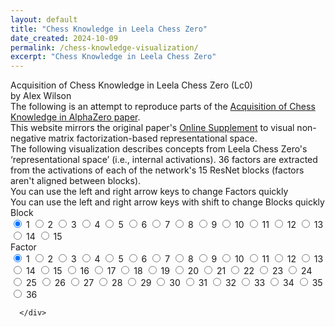 ```yaml
---
layout: default
title: "Chess Knowledge in Leela Chess Zero"
date_created: 2024-10-09
permalink: /chess-knowledge-visualization/
excerpt: "Chess Knowledge in Leela Chess Zero"
---
```


<html lang="en">
<head>
<meta charset="UTF-8">
<meta name="viewport" content="width=device-width, initial-scale=1.0">
<title>Webp Image Viewer</title>
<!-- <link rel="stylesheet" href="lc0/style.css"> -->
<!-- <link rel="stylesheet" href="{{ 'lc0/style.css' | relative_url }}"> -->
<link rel="stylesheet" href="{{ '/assets/lc0/style.css' | relative_url }}">


</head>
<body>
    <div class="title">Acquisition of Chess Knowledge in Leela Chess Zero (Lc0)</div>
    <div>by Alex Wilson</div>
    <div>The following is an attempt to reproduce parts of the <a href="https://arxiv.org/abs/2111.09259">Acquisition of Chess Knowledge in AlphaZero paper</a>.</div>
    <div>This website mirrors the original paper's <a href="https://storage.googleapis.com/uncertainty-over-space/alphachess/index.html?block=0&factor=0">Online Supplement</a> to visual non-negative matrix factorization-based representational space.</div>
    <div>The following visualization describes concepts from Leela Chess Zero's ‘representational space’ (i.e., internal activations). 36 factors are extracted from the activations of each of the network's 15 ResNet blocks (factors aren't aligned between blocks).</div>
    <div>You can use the left and right arrow keys to change Factors quickly</div>
    <div>You can use the left and right arrow keys with shift to change Blocks quickly</div>
    <div class="selection-form">
      <!-- Block Selector -->
      <div class="grid">
        <div class="title">Block</div>
        <input type="radio" id="block1" name="block" value="1" class="grid-item" checked>
        <label for="block1" class="grid-label">1</label>
        <input type="radio" id="block2" name="block" value="2" class="grid-item">
        <label for="block2" class="grid-label">2</label>
        <input type="radio" id="block3" name="block" value="3" class="grid-item">
        <label for="block3" class="grid-label">3</label>
        <input type="radio" id="block4" name="block" value="4" class="grid-item">
        <label for="block4" class="grid-label">4</label>
        <input type="radio" id="block5" name="block" value="5" class="grid-item">
        <label for="block5" class="grid-label">5</label>
        <input type="radio" id="block6" name="block" value="6" class="grid-item">
        <label for="block6" class="grid-label">6</label>
        <input type="radio" id="block7" name="block" value="7" class="grid-item">
        <label for="block7" class="grid-label">7</label>
        <input type="radio" id="block8" name="block" value="8" class="grid-item">
        <label for="block8" class="grid-label">8</label>
        <input type="radio" id="block9" name="block" value="9" class="grid-item">
        <label for="block9" class="grid-label">9</label>
        <input type="radio" id="block10" name="block" value="10" class="grid-item">
        <label for="block10" class="grid-label">10</label>
        <input type="radio" id="block11" name="block" value="11" class="grid-item">
        <label for="block11" class="grid-label">11</label>
        <input type="radio" id="block12" name="block" value="12" class="grid-item">
        <label for="block12" class="grid-label">12</label>
        <input type="radio" id="block13" name="block" value="13" class="grid-item">
        <label for="block13" class="grid-label">13</label>
        <input type="radio" id="block14" name="block" value="14" class="grid-item">
        <label for="block14" class="grid-label">14</label>
        <input type="radio" id="block15" name="block" value="15" class="grid-item">
        <label for="block15" class="grid-label">15</label>
      </div>
        <!-- Factor Selector -->
        <div class="grid">
          <div class="title">Factor</div>
          <input type="radio" id="factor1" name="factor" value="1" class="grid-item" checked>
          <label for="factor1" class="grid-label">1</label>
          <input type="radio" id="factor2" name="factor" value="2" class="grid-item">
          <label for="factor2" class="grid-label">2</label>
          <input type="radio" id="factor3" name="factor" value="3" class="grid-item">
          <label for="factor3" class="grid-label">3</label>
          <input type="radio" id="factor4" name="factor" value="4" class="grid-item">
          <label for="factor4" class="grid-label">4</label>
          <input type="radio" id="factor5" name="factor" value="5" class="grid-item">
          <label for="factor5" class="grid-label">5</label>
          <input type="radio" id="factor6" name="factor" value="6" class="grid-item">
          <label for="factor6" class="grid-label">6</label>
          <input type="radio" id="factor7" name="factor" value="7" class="grid-item">
          <label for="factor7" class="grid-label">7</label>
          <input type="radio" id="factor8" name="factor" value="8" class="grid-item">
          <label for="factor8" class="grid-label">8</label>
          <input type="radio" id="factor9" name="factor" value="9" class="grid-item">
          <label for="factor9" class="grid-label">9</label>
          <input type="radio" id="factor10" name="factor" value="10" class="grid-item">
          <label for="factor10" class="grid-label">10</label>
          <input type="radio" id="factor11" name="factor" value="11" class="grid-item">
          <label for="factor11" class="grid-label">11</label>
          <input type="radio" id="factor12" name="factor" value="12" class="grid-item">
          <label for="factor12" class="grid-label">12</label>
          <input type="radio" id="factor13" name="factor" value="13" class="grid-item">
          <label for="factor13" class="grid-label">13</label>
          <input type="radio" id="factor14" name="factor" value="14" class="grid-item">
          <label for="factor14" class="grid-label">14</label>
          <input type="radio" id="factor15" name="factor" value="15" class="grid-item">
          <label for="factor15" class="grid-label">15</label>
          <input type="radio" id="factor16" name="factor" value="16" class="grid-item">
          <label for="factor16" class="grid-label">16</label>
          <input type="radio" id="factor17" name="factor" value="17" class="grid-item">
          <label for="factor17" class="grid-label">17</label>
          <input type="radio" id="factor18" name="factor" value="18" class="grid-item">
          <label for="factor18" class="grid-label">18</label>
          <input type="radio" id="factor19" name="factor" value="19" class="grid-item">
          <label for="factor19" class="grid-label">19</label>
          <input type="radio" id="factor20" name="factor" value="20" class="grid-item">
          <label for="factor20" class="grid-label">20</label>
          <input type="radio" id="factor21" name="factor" value="21" class="grid-item">
          <label for="factor21" class="grid-label">21</label>
          <input type="radio" id="factor22" name="factor" value="22" class="grid-item">
          <label for="factor22" class="grid-label">22</label>
          <input type="radio" id="factor23" name="factor" value="23" class="grid-item">
          <label for="factor23" class="grid-label">23</label>
          <input type="radio" id="factor24" name="factor" value="24" class="grid-item">
          <label for="factor24" class="grid-label">24</label>
          <input type="radio" id="factor25" name="factor" value="25" class="grid-item">
          <label for="factor25" class="grid-label">25</label>
          <input type="radio" id="factor26" name="factor" value="26" class="grid-item">
          <label for="factor26" class="grid-label">26</label>
          <input type="radio" id="factor27" name="factor" value="27" class="grid-item">
          <label for="factor27" class="grid-label">27</label>
          <input type="radio" id="factor28" name="factor" value="28" class="grid-item">
          <label for="factor28" class="grid-label">28</label>
          <input type="radio" id="factor29" name="factor" value="29" class="grid-item">
          <label for="factor29" class="grid-label">29</label>
          <input type="radio" id="factor30" name="factor" value="30" class="grid-item">
          <label for="factor30" class="grid-label">30</label>
          <input type="radio" id="factor31" name="factor" value="31" class="grid-item">
          <label for="factor31" class="grid-label">31</label>
          <input type="radio" id="factor32" name="factor" value="32" class="grid-item">
          <label for="factor32" class="grid-label">32</label>
          <input type="radio" id="factor33" name="factor" value="33" class="grid-item">
          <label for="factor33" class="grid-label">33</label>
          <input type="radio" id="factor34" name="factor" value="34" class="grid-item">
          <label for="factor34" class="grid-label">34</label>
          <input type="radio" id="factor35" name="factor" value="35" class="grid-item">
          <label for="factor35" class="grid-label">35</label>
          <input type="radio" id="factor36" name="factor" value="36" class="grid-item">
          <label for="factor36" class="grid-label">36</label>
        </div>

      </div>
<div id="imagesContainer"></div>
<!-- <script src="lc0/script.js"></script> -->
<script src="{{ '/assets/lc0/script.js' | relative_url }}" defer></script>
</body>
</html>


